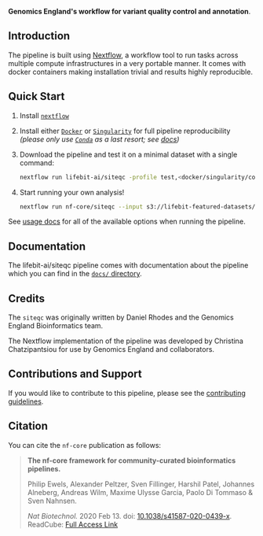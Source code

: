 **Genomics England's workflow for variant quality control and annotation**.

## Introduction

The pipeline is built using [Nextflow](https://www.nextflow.io), a workflow tool to run tasks across multiple compute infrastructures in a very portable manner. It comes with docker containers making installation trivial and results highly reproducible.

## Quick Start

1. Install [`nextflow`](https://nf-co.re/usage/installation)

2. Install either [`Docker`](https://docs.docker.com/engine/installation/) or [`Singularity`](https://www.sylabs.io/guides/3.0/user-guide/) for full pipeline reproducibility _(please only use [`Conda`](https://conda.io/miniconda.html) as a last resort; see [docs](https://nf-co.re/usage/configuration#basic-configuration-profiles))_

3. Download the pipeline and test it on a minimal dataset with a single command:

    ```bash
    nextflow run lifebit-ai/siteqc -profile test,<docker/singularity/conda/institute>
    ```

4. Start running your own analysis!

    <!-- TODO nf-core: Update the example "typical command" below used to run the pipeline -->

    ```bash
    nextflow run nf-core/siteqc --input s3://lifebit-featured-datasets/projects/gel/siteqc/input.csv
    ```

See [usage docs](docs/usage.md) for all of the available options when running the pipeline.

## Documentation

The lifebit-ai/siteqc pipeline comes with documentation about the pipeline which you can find in the [`docs/` directory](docs).

## Credits

The `siteqc` was originally written by Daniel Rhodes and the Genomics England Bioinformatics team.

The Nextflow implementation of the pipeline was developed by Christina Chatzipantsiou for use by Genomics England and collaborators.

## Contributions and Support

If you would like to contribute to this pipeline, please see the [contributing guidelines](.github/CONTRIBUTING.md).

## Citation

<!-- TODO nf-core: Add citation for pipeline after first release. Uncomment lines below and update Zenodo doi. -->
<!-- If you use  nf-core/siteqc for your analysis, please cite it using the following doi: [10.5281/zenodo.XXXXXX](https://doi.org/10.5281/zenodo.XXXXXX) -->

You can cite the `nf-core` publication as follows:

> **The nf-core framework for community-curated bioinformatics pipelines.**
>
> Philip Ewels, Alexander Peltzer, Sven Fillinger, Harshil Patel, Johannes Alneberg, Andreas Wilm, Maxime Ulysse Garcia, Paolo Di Tommaso & Sven Nahnsen.
>
> _Nat Biotechnol._ 2020 Feb 13. doi: [10.1038/s41587-020-0439-x](https://dx.doi.org/10.1038/s41587-020-0439-x).
> ReadCube: [Full Access Link](https://rdcu.be/b1GjZ)
